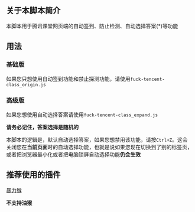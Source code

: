 ## 关于本脚本简介

本脚本用于腾讯课堂网页端的自动签到、防止检测、自动选择答案(*)等功能

## 用法

### 基础版

如果您只想使用自动签到功能和禁止探测功能，请使用``fuck-tencent-class_origin.js``

### 高级版

如果您想使用自动选择答案请使用``fuck-tencent-class_expand.js``

**请务必记住，答案选择是随机的**

本脚本的逻辑是，默认自动选择答案，如果您想禁用该功能，请按``Ctrl+Z``。这会关闭您在**当前页面**时的自动选择功能，也就是说如果您现在切换到了别的标签页，或者把浏览器最小化或者把电脑锁屏自动选择功能**仍会生效**

## 推荐使用的插件

[暴力猴](https://chrome.google.com/webstore/detail/violentmonkey/jinjaccalgkegednnccohejagnlnfdag?hl=zh-CN)

**不支持油猴**
